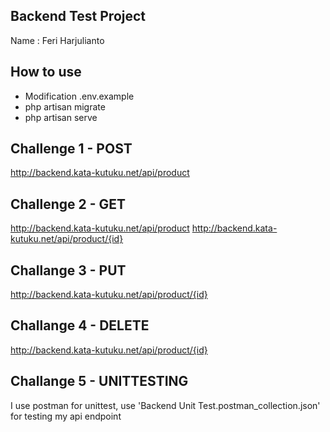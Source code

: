 ## Backend Test Project
Name : Feri Harjulianto

## How to use
- Modification .env.example
- php artisan migrate
- php artisan serve

## Challenge 1 - POST
http://backend.kata-kutuku.net/api/product

## Challenge 2 - GET
http://backend.kata-kutuku.net/api/product
http://backend.kata-kutuku.net/api/product/{id}

## Challange 3 - PUT
http://backend.kata-kutuku.net/api/product/{id}

## Challange 4 - DELETE
http://backend.kata-kutuku.net/api/product/{id}

## Challange 5 - UNITTESTING
 I use postman for unittest, use 'Backend Unit Test.postman_collection.json' for testing my api endpoint